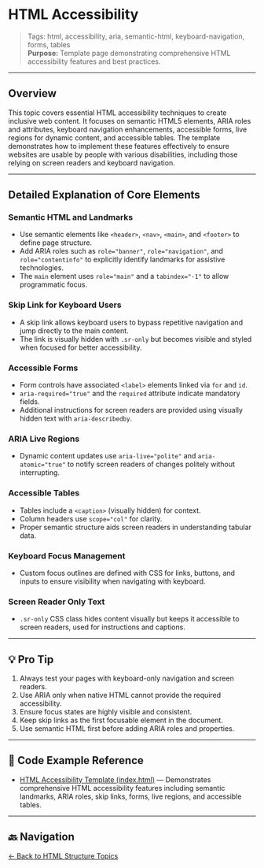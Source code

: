 # HTML Accessibility

> Tags: html, accessibility, aria, semantic-html, keyboard-navigation, forms, tables  
> **Purpose:** Template page demonstrating comprehensive HTML accessibility features and best practices.

---

## Overview

This topic covers essential HTML accessibility techniques to create inclusive web content. It focuses on semantic HTML5 elements, ARIA roles and attributes, keyboard navigation enhancements, accessible forms, live regions for dynamic content, and accessible tables. The template demonstrates how to implement these features effectively to ensure websites are usable by people with various disabilities, including those relying on screen readers and keyboard navigation.

---

## Detailed Explanation of Core Elements

### Semantic HTML and Landmarks

- Use semantic elements like `<header>`, `<nav>`, `<main>`, and `<footer>` to define page structure.  
- Add ARIA roles such as `role="banner"`, `role="navigation"`, and `role="contentinfo"` to explicitly identify landmarks for assistive technologies.  
- The `main` element uses `role="main"` and a `tabindex="-1"` to allow programmatic focus.

### Skip Link for Keyboard Users

- A skip link allows keyboard users to bypass repetitive navigation and jump directly to the main content.  
- The link is visually hidden with `.sr-only` but becomes visible and styled when focused for better accessibility.

### Accessible Forms

- Form controls have associated `<label>` elements linked via `for` and `id`.  
- `aria-required="true"` and the `required` attribute indicate mandatory fields.  
- Additional instructions for screen readers are provided using visually hidden text with `aria-describedby`.

### ARIA Live Regions

- Dynamic content updates use `aria-live="polite"` and `aria-atomic="true"` to notify screen readers of changes politely without interrupting.

### Accessible Tables

- Tables include a `<caption>` (visually hidden) for context.  
- Column headers use `scope="col"` for clarity.  
- Proper semantic structure aids screen readers in understanding tabular data.

### Keyboard Focus Management

- Custom focus outlines are defined with CSS for links, buttons, and inputs to ensure visibility when navigating with keyboard.

### Screen Reader Only Text

- `.sr-only` CSS class hides content visually but keeps it accessible to screen readers, used for instructions and captions.

---

## 💡 Pro Tip

1. Always test your pages with keyboard-only navigation and screen readers.
2. Use ARIA only when native HTML cannot provide the required accessibility.
3. Ensure focus states are highly visible and consistent.
4. Keep skip links as the first focusable element in the document.
5. Use semantic HTML first before adding ARIA roles and properties.

---

## 🧪 Code Example Reference

- [HTML Accessibility Template (index.html)](index.html) — Demonstrates comprehensive HTML accessibility features including semantic landmarks, ARIA roles, skip links, forms, live regions, and accessible tables.

---

## 🔙 Navigation

[← Back to HTML Structure Topics](../README.md)
